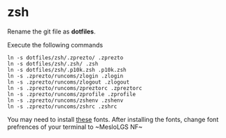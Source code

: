 # zsh

Rename the git file as **dotfiles**.

Execute the following commands
```
ln -s dotfiles/zsh/.zprezto/ .zprezto
ln -s dotfiles/zsh/.zsh/ .zsh
ln -s dotfiles/zsh/.p10k.zsh .p10k.zsh
ln -s .zprezto/runcoms/zlogin .zlogin
ln -s .zprezto/runcoms/zlogout .zlogout
ln -s .zprezto/runcoms/zpreztorc .zpreztorc
ln -s .zprezto/runcoms/zprofile .zprofile
ln -s .zprezto/runcoms/zshenv .zshenv
ln -s .zprezto/runcoms/zshrc .zshrc
```

You may need to install [these](https://github.com/romkatv/powerlevel10k#meslo-nerd-font-patched-for-powerlevel10k) fonts. After installing the fonts, change font prefrences of your terminal to ~MesloLGS NF~

